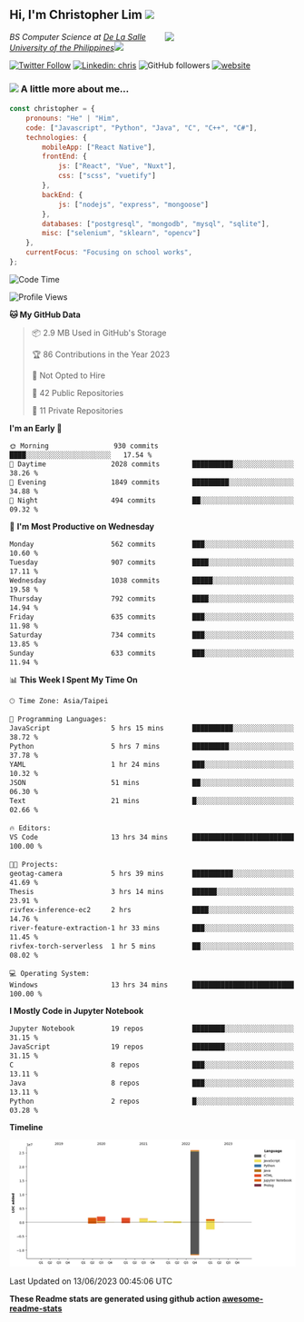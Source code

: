 <h2>Hi, I'm Christopher Lim <img src="https://media3.giphy.com/media/r3SVtaGUukD5V6UjzP/giphy.gif" width="50" /></h2>
<img align='right' src="https://media.giphy.com/media/M9gbBd9nbDrOTu1Mqx/giphy.gif" width="230">
<p><em>BS Computer Science at <a href="https://www.dlsu.edu.ph/">De La Salle University of the Philippines</a><img src="https://media.giphy.com/media/WUlplcMpOCEmTGBtBW/giphy.gif" width="30"> 
</em></p>

[![Twitter Follow](https://img.shields.io/twitter/follow/ClovesJL?label=Follow)](https://twitter.com/intent/follow?screen_name=ClovesJL)
[![Linkedin: chris](https://img.shields.io/badge/-chris-blue?style=flat-square&logo=Linkedin&logoColor=white&link=https://www.linkedin.com/in/christopher-lim-122831183/)](https://www.linkedin.com/in/christopher-lim-122831183/)
![GitHub followers](https://img.shields.io/github/followers/cc-visionary?label=Follow&style=social)
[![website](https://img.shields.io/badge/Website-46a2f1.svg?&style=flat-square&logo=Google-Chrome&logoColor=white&link=http://christopherlim.surge.sh/)](http://christopherlim.surge.sh/)

### <img src="https://media.giphy.com/media/VgCDAzcKvsR6OM0uWg/giphy.gif" width="50"> A little more about me...  

```javascript
const christopher = {
    pronouns: "He" | "Him",
    code: ["Javascript", "Python", "Java", "C", "C++", "C#"],
    technologies: {
        mobileApp: ["React Native"],
        frontEnd: {
            js: ["React", "Vue", "Nuxt"],
            css: ["scss", "vuetify"]
        },
        backEnd: {
            js: ["nodejs", "express", "mongoose"]
        },
        databases: ["postgresql", "mongodb", "mysql", "sqlite"],
        misc: ["selenium", "sklearn", "opencv"]
    },
    currentFocus: "Focusing on school works",
};
```

<!--START_SECTION:waka-->
![Code Time](http://img.shields.io/badge/Code%20Time-734%20hrs%2047%20mins-blue)

![Profile Views](http://img.shields.io/badge/Profile%20Views-1-blue)

**🐱 My GitHub Data** 

> 📦 2.9 MB Used in GitHub's Storage 
 > 
> 🏆 86 Contributions in the Year 2023
 > 
> 🚫 Not Opted to Hire
 > 
> 📜 42 Public Repositories 
 > 
> 🔑 11 Private Repositories 
 > 
**I'm an Early 🐤** 

```text
🌞 Morning                930 commits         ████░░░░░░░░░░░░░░░░░░░░░   17.54 % 
🌆 Daytime                2028 commits        ██████████░░░░░░░░░░░░░░░   38.26 % 
🌃 Evening                1849 commits        █████████░░░░░░░░░░░░░░░░   34.88 % 
🌙 Night                  494 commits         ██░░░░░░░░░░░░░░░░░░░░░░░   09.32 % 
```
📅 **I'm Most Productive on Wednesday** 

```text
Monday                   562 commits         ███░░░░░░░░░░░░░░░░░░░░░░   10.60 % 
Tuesday                  907 commits         ████░░░░░░░░░░░░░░░░░░░░░   17.11 % 
Wednesday                1038 commits        █████░░░░░░░░░░░░░░░░░░░░   19.58 % 
Thursday                 792 commits         ████░░░░░░░░░░░░░░░░░░░░░   14.94 % 
Friday                   635 commits         ███░░░░░░░░░░░░░░░░░░░░░░   11.98 % 
Saturday                 734 commits         ███░░░░░░░░░░░░░░░░░░░░░░   13.85 % 
Sunday                   633 commits         ███░░░░░░░░░░░░░░░░░░░░░░   11.94 % 
```


📊 **This Week I Spent My Time On** 

```text
🕑︎ Time Zone: Asia/Taipei

💬 Programming Languages: 
JavaScript               5 hrs 15 mins       ██████████░░░░░░░░░░░░░░░   38.72 % 
Python                   5 hrs 7 mins        █████████░░░░░░░░░░░░░░░░   37.78 % 
YAML                     1 hr 24 mins        ███░░░░░░░░░░░░░░░░░░░░░░   10.32 % 
JSON                     51 mins             ██░░░░░░░░░░░░░░░░░░░░░░░   06.30 % 
Text                     21 mins             █░░░░░░░░░░░░░░░░░░░░░░░░   02.66 % 

🔥 Editors: 
VS Code                  13 hrs 34 mins      █████████████████████████   100.00 % 

🐱‍💻 Projects: 
geotag-camera            5 hrs 39 mins       ██████████░░░░░░░░░░░░░░░   41.69 % 
Thesis                   3 hrs 14 mins       ██████░░░░░░░░░░░░░░░░░░░   23.91 % 
rivfex-inference-ec2     2 hrs               ████░░░░░░░░░░░░░░░░░░░░░   14.76 % 
river-feature-extraction-1 hr 33 mins        ███░░░░░░░░░░░░░░░░░░░░░░   11.45 % 
rivfex-torch-serverless  1 hr 5 mins         ██░░░░░░░░░░░░░░░░░░░░░░░   08.02 % 

💻 Operating System: 
Windows                  13 hrs 34 mins      █████████████████████████   100.00 % 
```

**I Mostly Code in Jupyter Notebook** 

```text
Jupyter Notebook         19 repos            ████████░░░░░░░░░░░░░░░░░   31.15 % 
JavaScript               19 repos            ████████░░░░░░░░░░░░░░░░░   31.15 % 
C                        8 repos             ███░░░░░░░░░░░░░░░░░░░░░░   13.11 % 
Java                     8 repos             ███░░░░░░░░░░░░░░░░░░░░░░   13.11 % 
Python                   2 repos             █░░░░░░░░░░░░░░░░░░░░░░░░   03.28 % 
```



**Timeline**

![Lines of Code chart](https://raw.githubusercontent.com/cc-visionary/cc-visionary/master/assets/bar_graph.png)


 Last Updated on 13/06/2023 00:45:06 UTC
<!--END_SECTION:waka-->

**These Readme stats are generated using github action [awesome-readme-stats](https://github.com/anmol098/waka-readme-stats)**
